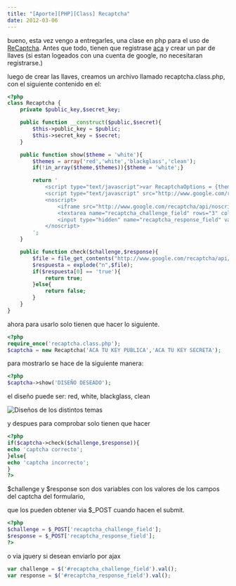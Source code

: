 ```yaml
---
title: "[Aporte][PHP][Class] Recaptcha"
date: 2012-03-06
---
```

bueno, esta vez vengo a entregarles, una clase en php para el uso de [ReCaptcha](http://www.google.com/recaptcha/learnmore). Antes que todo, tienen que registrase [aca](https://www.google.com/recaptcha/admin/create) y crear un par de llaves (si estan logeados con una cuenta de google, no necesitaran registrarse.)

luego de crear las llaves, creamos un archivo llamado recaptcha.class.php, con el siguiente contenido en el:

```php
<?php
class Recaptcha {
    private $public_key,$secret_key;

    public function __construct($public,$secret){
        $this->public_key = $public;
        $this->secret_key = $secret;
    }

    public function show($theme = 'white'){
        $themes = array('red','white','blackglass','clean');
        if(!in_array($theme,$themes)){$theme = 'white';}

        return '
            <script type="text/javascript">var RecaptchaOptions = {theme : ''.$theme.''};</script>
            <script type="text/javascript" src="http://www.google.com/recaptcha/api/challenge?k='.$this->public_key.'"></script>
            <noscript>
                <iframe src="http://www.google.com/recaptcha/api/noscript?k='.$this->public_key.'" height="300" width="500" frameborder="0"></iframe><br>
                <textarea name="recaptcha_challenge_field" rows="3" cols="40"></textarea>
                <input type="hidden" name="recaptcha_response_field" value="manual_challenge">
            </noscript>
        ';
    }

    public function check($challenge,$response){
        $file = file_get_contents("http://www.google.com/recaptcha/api/verify?privatekey={$this->secret_key}&remoteip={$_SERVER['REMOTE_ADDR']}&challenge={$challenge}&response=".urlencode($response));
        $respuesta = explode("n",$file);
        if($respuesta[0] == 'true'){
            return true;
        }else{
            return false;
        }
    }
}
```

ahora para usarlo solo tienen que hacer lo siguiente.

```php
<?php
require_once('recaptcha.class.php');
$captcha = new Recaptcha('ACA TU KEY PUBLICA','ACA TU KEY SECRETA');
```

para mostrarlo se hace de la siguiente manera:

```php
<?php
$captcha->show('DISEÑO DESEADO');
```

el diseño puede ser: red, white, blackglass, clean

![Diseños de los distintos temas](/static/imgs/aporte-php-class-recaptcha/designs.png)

y despues para comprobar solo tienen que hacer

```php
<?php
if($captcha->check($challenge,$response)){
echo 'captcha correcto';
}else{
echo 'captcha incorrecto';
}
?>
```

$challenge y $response son dos variables con los valores de los campos del captcha del formulario,

que los pueden obtener via $_POST cuando hacen el submit.

```php
<?php
$challenge = $_POST['recaptcha_challenge_field'];
$response = $_POST['recaptcha_response_field'];
?>
```

o via jquery si desean enviarlo por ajax

```js
var challenge = $('#recaptcha_challenge_field').val();
var response = $('#recaptcha_response_field').val();
```
